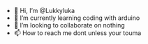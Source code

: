 - 👋 Hi, I’m @Lukkyluka
- 🌱 I’m currently learning coding with arduino
- 💞️ I’m looking to collaborate on nothing 
- 📫 How to reach me dont unless your touma

<!---
Lukkylukas/Lukkylukas is a ✨ special ✨ repository because its `README.md` (this file) appears on your GitHub profile.
You can click the Preview link to take a look at your changes.
--->
